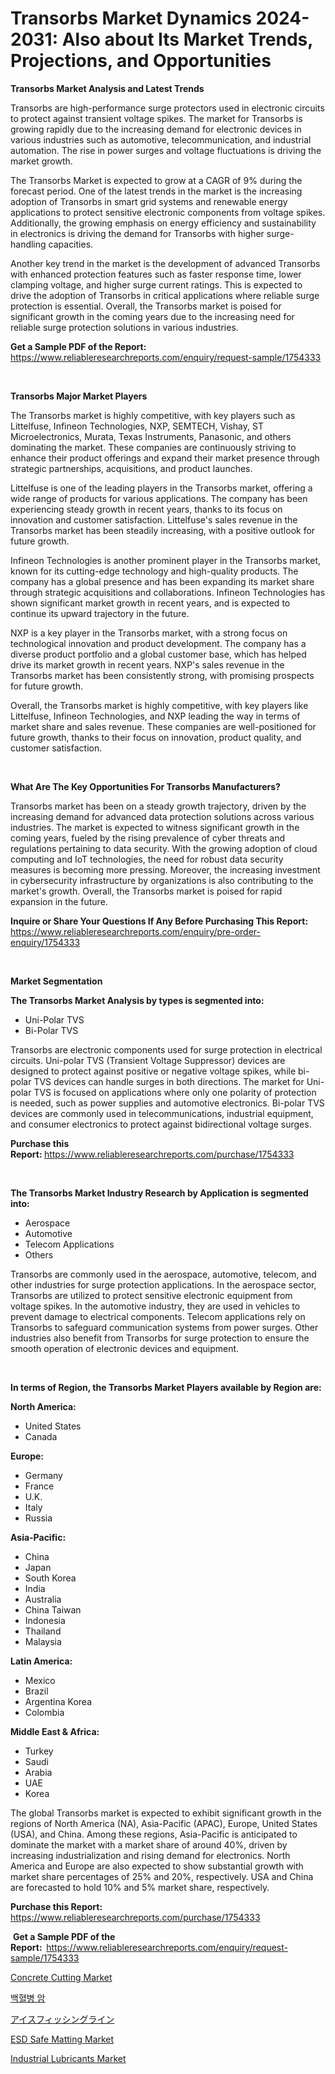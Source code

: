 <p><h1>Transorbs Market Dynamics 2024-2031: Also about Its Market Trends, Projections, and Opportunities</h1></p><p><strong>Transorbs Market Analysis and Latest Trends</strong></p>
<p><p>Transorbs are high-performance surge protectors used in electronic circuits to protect against transient voltage spikes. The market for Transorbs is growing rapidly due to the increasing demand for electronic devices in various industries such as automotive, telecommunication, and industrial automation. The rise in power surges and voltage fluctuations is driving the market growth.</p><p>The Transorbs Market is expected to grow at a CAGR of 9% during the forecast period. One of the latest trends in the market is the increasing adoption of Transorbs in smart grid systems and renewable energy applications to protect sensitive electronic components from voltage spikes. Additionally, the growing emphasis on energy efficiency and sustainability in electronics is driving the demand for Transorbs with higher surge-handling capacities.</p><p>Another key trend in the market is the development of advanced Transorbs with enhanced protection features such as faster response time, lower clamping voltage, and higher surge current ratings. This is expected to drive the adoption of Transorbs in critical applications where reliable surge protection is essential. Overall, the Transorbs market is poised for significant growth in the coming years due to the increasing need for reliable surge protection solutions in various industries.</p></p>
<p><strong>Get a Sample PDF of the Report:&nbsp;</strong> <a href="https://www.reliableresearchreports.com/enquiry/request-sample/1754333">https://www.reliableresearchreports.com/enquiry/request-sample/1754333</a></p>
<p>&nbsp;</p>
<p><strong>Transorbs Major Market Players</strong></p>
<p><p>The Transorbs market is highly competitive, with key players such as Littelfuse, Infineon Technologies, NXP, SEMTECH, Vishay, ST Microelectronics, Murata, Texas Instruments, Panasonic, and others dominating the market. These companies are continuously striving to enhance their product offerings and expand their market presence through strategic partnerships, acquisitions, and product launches.</p><p>Littelfuse is one of the leading players in the Transorbs market, offering a wide range of products for various applications. The company has been experiencing steady growth in recent years, thanks to its focus on innovation and customer satisfaction. Littelfuse's sales revenue in the Transorbs market has been steadily increasing, with a positive outlook for future growth.</p><p>Infineon Technologies is another prominent player in the Transorbs market, known for its cutting-edge technology and high-quality products. The company has a global presence and has been expanding its market share through strategic acquisitions and collaborations. Infineon Technologies has shown significant market growth in recent years, and is expected to continue its upward trajectory in the future.</p><p>NXP is a key player in the Transorbs market, with a strong focus on technological innovation and product development. The company has a diverse product portfolio and a global customer base, which has helped drive its market growth in recent years. NXP's sales revenue in the Transorbs market has been consistently strong, with promising prospects for future growth.</p><p>Overall, the Transorbs market is highly competitive, with key players like Littelfuse, Infineon Technologies, and NXP leading the way in terms of market share and sales revenue. These companies are well-positioned for future growth, thanks to their focus on innovation, product quality, and customer satisfaction.</p></p>
<p>&nbsp;</p>
<p><strong>What Are The Key Opportunities For Transorbs Manufacturers?</strong></p>
<p><p>Transorbs market has been on a steady growth trajectory, driven by the increasing demand for advanced data protection solutions across various industries. The market is expected to witness significant growth in the coming years, fueled by the rising prevalence of cyber threats and regulations pertaining to data security. With the growing adoption of cloud computing and IoT technologies, the need for robust data security measures is becoming more pressing. Moreover, the increasing investment in cybersecurity infrastructure by organizations is also contributing to the market's growth. Overall, the Transorbs market is poised for rapid expansion in the future.</p></p>
<p><strong>Inquire or Share Your Questions If Any Before Purchasing This Report:</strong> <a href="https://www.reliableresearchreports.com/enquiry/pre-order-enquiry/1754333">https://www.reliableresearchreports.com/enquiry/pre-order-enquiry/1754333</a></p>
<p>&nbsp;</p>
<p><strong>Market Segmentation</strong></p>
<p><strong>The Transorbs Market Analysis by types is segmented into:</strong></p>
<p><ul><li>Uni-Polar TVS</li><li>Bi-Polar TVS</li></ul></p>
<p><p>Transorbs are electronic components used for surge protection in electrical circuits. Uni-polar TVS (Transient Voltage Suppressor) devices are designed to protect against positive or negative voltage spikes, while bi-polar TVS devices can handle surges in both directions. The market for Uni-polar TVS is focused on applications where only one polarity of protection is needed, such as power supplies and automotive electronics. Bi-polar TVS devices are commonly used in telecommunications, industrial equipment, and consumer electronics to protect against bidirectional voltage surges.</p></p>
<p><strong>Purchase this Report:&nbsp;</strong><a href="https://www.reliableresearchreports.com/purchase/1754333">https://www.reliableresearchreports.com/purchase/1754333</a></p>
<p>&nbsp;</p>
<p><strong>The Transorbs Market Industry Research by Application is segmented into:</strong></p>
<p><ul><li>Aerospace</li><li>Automotive</li><li>Telecom Applications</li><li>Others</li></ul></p>
<p><p>Transorbs are commonly used in the aerospace, automotive, telecom, and other industries for surge protection applications. In the aerospace sector, Transorbs are utilized to protect sensitive electronic equipment from voltage spikes. In the automotive industry, they are used in vehicles to prevent damage to electrical components. Telecom applications rely on Transorbs to safeguard communication systems from power surges. Other industries also benefit from Transorbs for surge protection to ensure the smooth operation of electronic devices and equipment.</p></p>
<p>&nbsp;</p>
<p><strong>In terms of Region, the Transorbs Market Players available by Region are:</strong></p>
<p>
    <p> <strong> North America: </strong>
        <ul>
            <li>United States</li>
            <li>Canada</li>
        </ul>
        </p> 
    <p> <strong> Europe: </strong>
        <ul>
            <li>Germany</li>
            <li>France</li>
            <li>U.K.</li>
            <li>Italy</li>
            <li>Russia</li>
        </ul>
        </p> 
    <p> <strong> Asia-Pacific: </strong>
        <ul>
            <li>China</li>
            <li>Japan</li>
            <li>South Korea</li>
            <li>India</li>
            <li>Australia</li>
            <li>China Taiwan</li>
            <li>Indonesia</li>
            <li>Thailand</li>
            <li>Malaysia</li>
        </ul>
        </p> 
    <p> <strong> Latin America: </strong>
        <ul>
            <li>Mexico</li>
            <li>Brazil</li>
            <li>Argentina Korea</li>
            <li>Colombia</li>
        </ul>
        </p> 
    <p> <strong> Middle East & Africa: </strong>
        <ul>
            <li>Turkey</li>
            <li>Saudi</li>
            <li>Arabia</li>
            <li>UAE</li>
            <li>Korea</li>
        </ul>
    </p>
    </p>
<p><p>The global Transorbs market is expected to exhibit significant growth in the regions of North America (NA), Asia-Pacific (APAC), Europe, United States (USA), and China. Among these regions, Asia-Pacific is anticipated to dominate the market with a market share of around 40%, driven by increasing industrialization and rising demand for electronics. North America and Europe are also expected to show substantial growth with market share percentages of 25% and 20%, respectively. USA and China are forecasted to hold 10% and 5% market share, respectively.</p></p>
<p><strong>Purchase this Report: </strong><a href="https://www.reliableresearchreports.com/purchase/1754333">https://www.reliableresearchreports.com/purchase/1754333</a></p>
<p>&nbsp;<strong>Get a Sample PDF of the Report:&nbsp;&nbsp;</strong><a href="https://www.reliableresearchreports.com/enquiry/request-sample/1754333">https://www.reliableresearchreports.com/enquiry/request-sample/1754333</a></p>
<p><strong></strong></p>
<p><p><a href="https://view.publitas.com/reportprime-1/concrete-cutting-market-research-report-provides-thorough-industry-overview-which-offers-an-in-depth-analysis-of-product-trends-and-new-market-divisions/">Concrete Cutting Market</a></p><p><a href="https://github.com/Elenrrera7685/Market-Research-Report-List-1/blob/main/66821088849.md">백혈병 암</a></p><p><a href="https://github.com/ReyesKohler20231/Market-Research-Report-List-1/blob/main/36270079577.md">アイスフィッシングライン</a></p><p><a href="https://github.com/ashepherd82/Market-Research-Report-List-3/blob/main/esd-safe-matting-market.md">ESD Safe Matting Market</a></p><p><a href="https://changeable-paste-463.notion.site/Industrial-Lubricants-Market-Size-and-Growth-Market-Segmentation-Regional-and-Country-Breakdowns--60d69597eea84ccd849ed172758073fa">Industrial Lubricants Market</a></p></p>